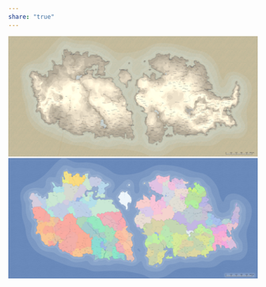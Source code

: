 ```yaml
---
share: "true"
---
```


![world_map.svg](./Assets/Maps/World/world_map.svg)![world_map_regions.svg](./Assets/Maps/World/world_map_regions.svg)